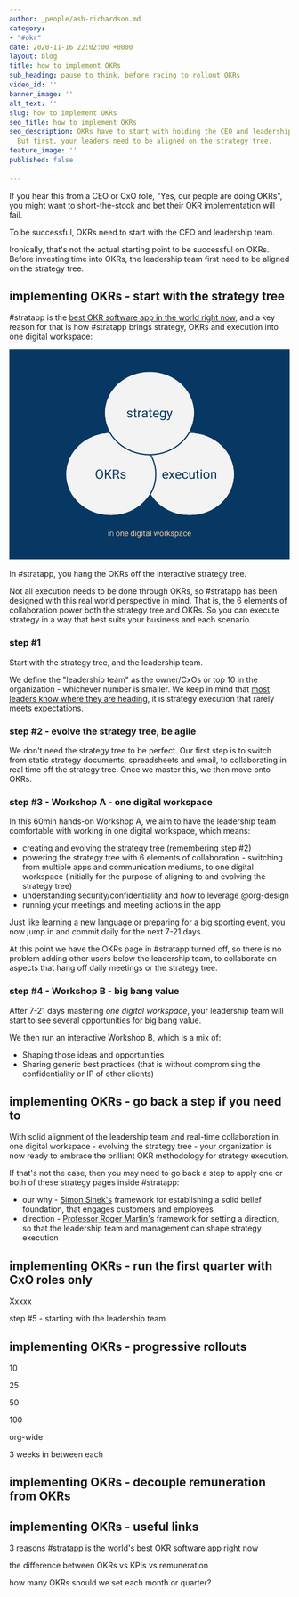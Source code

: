 ```yaml
---
author: _people/ash-richardson.md
category:
- "#okr"
date: 2020-11-16 22:02:00 +0000
layout: blog
title: how to implement OKRs
sub_heading: pause to think, before racing to rollout OKRs
video_id: ''
banner_image: ''
alt_text: ''
slug: how to implement OKRs
seo_title: how to implement OKRs
seo_description: OKRs have to start with holding the CEO and leadership team accountable.
  But first, your leaders need to be aligned on the strategy tree.
feature_image: ''
published: false

---
```

If you hear this from a CEO or CxO role, "Yes, our people are doing OKRs", you might want to short-the-stock and bet their OKR implementation will fail.

To be successful, OKRs need to start with the CEO and leadership team.

Ironically, that's not the actual starting point to be successful on OKRs.  Before investing time into OKRs, the leadership team first need to be aligned on the strategy tree.

## implementing OKRs - start with the strategy tree

\#stratapp is the [best OKR software app in the world right now](https://stratappsaas.com/blog/best-OKR-software-app/ "best OKR software app"), and a key reason for that is how #stratapp brings strategy, OKRs and execution into one digital workspace:

![](/uploads/strategy-okrs-execution.jpg)

In #stratapp, you hang the OKRs off the interactive strategy tree.

Not all execution needs to be done through OKRs, so #stratapp has been designed with this real world perspective in mind.  That is, the 6 elements of collaboration power both the strategy tree and OKRs.  So you can execute strategy in a way that best suits your business and each scenario.

### step #1

Start with the strategy tree, and the leadership team.

We define the "leadership team" as the owner/CxOs or top 10 in the organization - whichever number is smaller.  We keep in mind that [most leaders know where they are heading](https://bit.ly/stratapp-engaging-people "engaging people"), it is strategy execution that rarely meets expectations.

### step #2 - evolve the strategy tree, be agile

We don't need the strategy tree to be perfect.  Our first step is to switch from static strategy documents, spreadsheets and email, to collaborating in real time off the strategy tree.  Once we master this, we then move onto OKRs.

### step #3 - Workshop A - one digital workspace

In this 60min hands-on Workshop A, we aim to have the leadership team comfortable with working in one digital workspace, which means:

* creating and evolving the strategy tree (remembering step #2)
* powering the strategy tree with 6 elements of collaboration - switching from multiple apps and communication mediums, to one digital workspace (initially for the purpose of aligning to and evolving the strategy tree)
* understanding security/confidentiality and how to leverage @org-design
* running your meetings and meeting actions in the app

Just like learning a new language or preparing for a big sporting event, you now jump in and commit daily for the next 7-21 days.

At this point we have the OKRs page in #stratapp turned off, so there is no problem adding other users below the leadership team, to collaborate on aspects that hang off daily meetings or the strategy tree.

### step #4 - Workshop B - big bang value

After 7-21 days mastering _one digital workspace_, your leadership team will start to see several opportunities for big bang value.

We then run an interactive Workshop B, which is a mix of:

* Shaping those ideas and opportunities
* Sharing generic best practices (that is without compromising the confidentiality or IP of other clients)

## implementing OKRs - go back a step if you need to

With solid alignment of the leadership team and real-time collaboration in one digital workspace - evolving the strategy tree - your organization is now ready to embrace the brilliant OKR methodology for strategy execution.

If that's not the case, then you may need to go back a step to apply one or both of these strategy pages inside #stratapp:

* our why - [Simon Sinek's](https://stratappsaas.com/how-great-leaders-inspire-action-by-simon-sinek/ "Simon Sinek") framework for establishing a solid belief foundation, that engages customers and employees
* direction - [Professor Roger Martin's](https://stratappsaas.com/professor-roger-martin-on-what-ceos-should-really-be-doing/ "Professor Roger Martin") framework for setting a direction, so that the leadership team and management can shape strategy execution

## implementing OKRs - run the first quarter with CxO roles only

Xxxxx

step #5 - starting with the leadership team 

## implementing OKRs - progressive rollouts

10

25

50

100

org-wide

3 weeks in between each

## implementing OKRs - decouple remuneration from OKRs

## implementing OKRs - useful links

3 reasons #stratapp is the world's best OKR software app right now

the difference between OKRs vs KPIs vs remuneration

how many OKRs should we set each month or quarter?